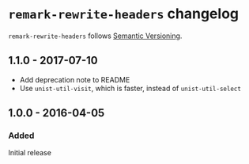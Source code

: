 # `remark-rewrite-headers` changelog

`remark-rewrite-headers` follows [Semantic Versioning][1].

## 1.1.0 - 2017-07-10

* Add deprecation note to README
* Use `unist-util-visit`, which is faster, instead of `unist-util-select`

## 1.0.0 - 2016-04-05

### Added

Initial release

 [1]: http://semver.org/
